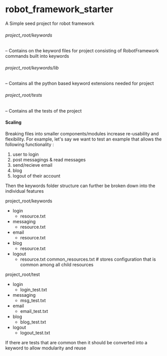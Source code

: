 robot_framework_starter
=======================

A Simple seed project for robot framework


###### project_root/keywords
– Contains on the keyword files for project consisting of
RobotFramework commands built into keywords
###### project_root/keywords/lib
– Contains all the python based keyword extensions needed for
project
###### project_root/tests
– Contains all the tests of the project

#### Scaling

Breaking files into smaller components/modules increase re-usability and flexibility. 
For example, let's say we want to test an example that allows the following functionality :

1. user to login
2. post messagings & read messages
3. send/recieve email
4. blog
5. logout of their account


Then the keywords folder structure can further be broken down into the individual features

project_root/keywords
  - login
      - resource.txt
  - messaging
      - resource.txt
  - email
      - resource.txt
  - blog
    - resource.txt
  - logout
      - resource.txt
  common_resources.txt # stores configuration that is common among all child resources


project_root/test
  - login
      - login_test.txt
  - messaging
      - msg_test.txt
  - email
      - email_test.txt
  - blog
    - blog_test.txt
  - logout
      - logout_test.txt
  
If there are tests that are common then it should be converted into a keyword to allow modularity and reuse
